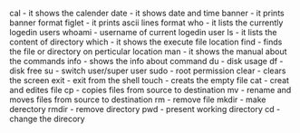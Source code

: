 cal - it shows the calender
date - it shows date and time
banner - it prints banner format
figlet - it prints ascii lines format
who - it lists the currently logedin users
whoami - username of current logedin user
ls - it lists the content of directory
which - it shows the execute file location
find - finds the file or directory on perticular location
man - it shows the manual about the commands
info - shows the info about command
du - disk usage
df - disk free
su - switch user/super user
sudo - root permission
clear - clears the screen
exit - exit from the shell
touch - creats the empty file
cat - creat and edites file
cp - copies files from source to destination
mv - rename and moves files from source to destination
rm - remove file
mkdir - make derectory
rmdir - remove directory
pwd - present working directory
cd - change the direcory